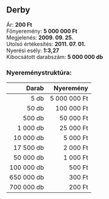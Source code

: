 ## Derby

Ár: **200 Ft**<br/>
Főnyeremény: **5 000 000 Ft**<br/>
Megjelenés: **2009. 09. 25.**<br/>
Utolsó értékesítés: **2011. 07. 01.**<br/>
Nyerési esély: **1:3,27**<br/>
Kibocsátott darabszám: **5 000 000 db**<br/>

### Nyereménystruktúra:
Darab|Nyeremény
---:|---:
5 db|5 000 000 Ft
50 db|100 000 Ft
500 db|50 000 Ft
1 000 db|25 000 Ft
10 000 db|5 000 Ft
17 500 db|2 000 Ft
50 000 db|1 000 Ft
100 000 db|500 Ft
650 000 db|300 Ft
700 000 db|200 Ft
